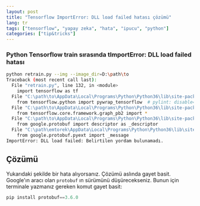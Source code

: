 ```yaml
---
layout: post
title: "Tensorflow ImportError: DLL load failed hatası çözümü"
lang: tr
tags: ["tensorflow", "yapay zeka", "hata", "ipucu", "python"]
categories: ["tip&tricks"]
---
```


<h3>Python Tensorflow train sırasında tImportError: DLL load failed hatası</h3>

```bash
python retrain.py --img --image_dir=D:\path\to
Traceback (most recent call last):
  File "retrain.py", line 132, in <module>
    import tensorflow as tf
  File "C:\path\to\AppData\Local\Programs\Python\Python36\lib\site-packages\tensorflow\__init__.py", line 22, in <module>
    from tensorflow.python import pywrap_tensorflow  # pylint: disable=unused-import
  File "C:\path\to\AppData\Local\Programs\Python\Python36\lib\site-packages\tensorflow\python\__init__.py", line 52, in <module>
    from tensorflow.core.framework.graph_pb2 import *
  File "C:\path\to\AppData\Local\Programs\Python\Python36\lib\site-packages\tensorflow\core\framework\graph_pb2.py", line 6, in <module>
    from google.protobuf import descriptor as _descriptor
  File "C:\path\emtorek\AppData\Local\Programs\Python\Python36\lib\site-packages\google\protobuf\descriptor.py", line 47, in <module>
    from google.protobuf.pyext import _message
ImportError: DLL load failed: Belirtilen yordam bulunamadı.
```

<h2>Çözümü</h2>

Yukarıdaki şekilde bir hata alıyorsanız. Çözümü aslında gayet basit. Google'ın aracı olan `protobuf` ın sürümünü düşürecekseniz. Bunun için terminale yazmanız gereken komut gayet basit:

```python
pip install protobuf==3.6.0
```